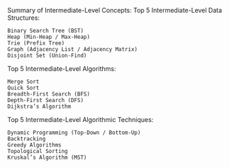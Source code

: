 Summary of Intermediate-Level Concepts:
Top 5 Intermediate-Level Data Structures:

    Binary Search Tree (BST)
    Heap (Min-Heap / Max-Heap)
    Trie (Prefix Tree)
    Graph (Adjacency List / Adjacency Matrix)
    Disjoint Set (Union-Find)

Top 5 Intermediate-Level Algorithms:

    Merge Sort
    Quick Sort
    Breadth-First Search (BFS)
    Depth-First Search (DFS)
    Dijkstra’s Algorithm

Top 5 Intermediate-Level Algorithmic Techniques:

    Dynamic Programming (Top-Down / Bottom-Up)
    Backtracking
    Greedy Algorithms
    Topological Sorting
    Kruskal’s Algorithm (MST)
